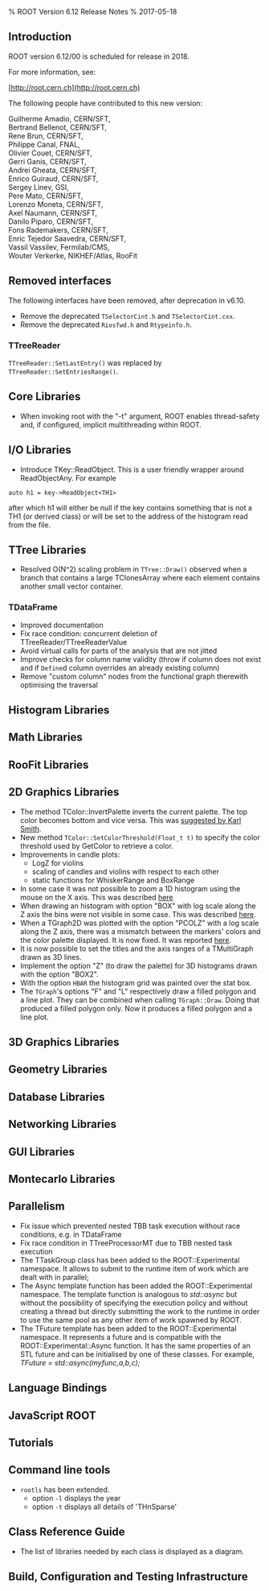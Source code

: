% ROOT Version 6.12 Release Notes
% 2017-05-18

<a name="TopOfPage"></a>

## Introduction

ROOT version 6.12/00 is scheduled for release in 2018.

For more information, see:

[http://root.cern.ch](http://root.cern.ch)

The following people have contributed to this new version:

 Guilherme Amadio, CERN/SFT,\
 Bertrand Bellenot, CERN/SFT,\
 Rene Brun, CERN/SFT,\
 Philippe Canal, FNAL,\
 Olivier Couet, CERN/SFT,\
 Gerri Ganis, CERN/SFT,\
 Andrei Gheata, CERN/SFT,\
 Enrico Guiraud, CERN/SFT,\
 Sergey Linev, GSI,\
 Pere Mato, CERN/SFT,\
 Lorenzo Moneta, CERN/SFT,\
 Axel Naumann, CERN/SFT,\
 Danilo Piparo, CERN/SFT,\
 Fons Rademakers, CERN/SFT,\
 Enric Tejedor Saavedra, CERN/SFT,\
 Vassil Vassilev, Fermilab/CMS,\
 Wouter Verkerke, NIKHEF/Atlas, RooFit

## Removed interfaces

The following interfaces have been removed, after deprecation in v6.10.

- Remove the deprecated `TSelectorCint.h` and `TSelectorCint.cxx`.
- Remove the deprecated `Riosfwd.h` and `Rtypeinfo.h`.


### TTreeReader

`TTreeReader::SetLastEntry()` was replaced by `TTreeReader::SetEntriesRange()`.



## Core Libraries

- When invoking root with the "-t" argument, ROOT enables thread-safety and,
  if configured, implicit multithreading within ROOT.


## I/O Libraries

- Introduce TKey::ReadObject<typeName>.  This is a user friendly wrapper around ReadObjectAny.  For example
```{.cpp}
auto h1 = key->ReadObject<TH1>
```
after which h1 will either be null if the key contains something that is not a TH1 (or derived class)
or will be set to the address of the histogram read from the file.

## TTree Libraries

- Resolved O(N^2) scaling problem in ```TTree::Draw()``` observed when a branch that contains a
large TClonesArray where each element contains another small vector container.

### TDataFrame
  - Improved documentation
  - Fix race condition: concurrent deletion of TTreeReader/TTreeReaderValue
  - Avoid virtual calls for parts of the analysis that are not jitted
  - Improve checks for column name validity (throw if column does not exist and if `Define`d column overrides an already existing column)
  - Remove "custom column" nodes from the functional graph therewith optimising the traversal

## Histogram Libraries


## Math Libraries


## RooFit Libraries


## 2D Graphics Libraries
  - The method TColor::InvertPalette inverts the current palette. The top color becomes
    bottom and vice versa. This was [suggested by Karl Smith](https://root-forum.cern.ch/t/inverted-color-palettes/24826/2).
  - New method `TColor::SetColorThreshold(Float_t t)` to specify the color
    threshold used by GetColor to retrieve a color.
  - Improvements in candle plots:
    -  LogZ for violins
    -  scaling of candles and violins with respect to each other
    -  static functions for WhiskerRange and BoxRange
  - In some case it was not possible to zoom a 1D histogram using the mouse
    on the X axis. This was described
    [here](https://root-forum.cern.ch/t/axis-blocked-when-overlaying-two-histograms/25326)
  - When drawing an histogram with option "BOX" with log scale along the Z axis
    the bins were not visible in some case. This was described
    [here](https://root-forum.cern.ch/t/set-logscale-on-z-axis-in-2d-histo/25385).
  - When a TGraph2D was plotted with the option "PCOLZ" with a log scale along the
    Z axis, there was a mismatch between the markers' colors and the color palette
    displayed. It is now fixed. It was reported
    [here](https://sft.its.cern.ch/jira/browse/ROOT-8200).
  - It is now possible to set the titles and the axis ranges of a TMultiGraph drawn as 3D lines.
  - Implement the option "Z" (to draw the palette) for 3D histograms drawn with
    the option "BOX2".
  - With the option `HBAR` the histogram grid was painted over the stat box.
  - The `TGraph`'s options "F" and "L" respectively draw a filled polygon and
    a line plot. They can be combined when calling `TGraph::Draw`. Doing that
    produced a filled polygon only. Now it produces a filled polygon and a line plot.

## 3D Graphics Libraries


## Geometry Libraries


## Database Libraries


## Networking Libraries


## GUI Libraries


## Montecarlo Libraries


## Parallelism
  - Fix issue which prevented nested TBB task execution without race conditions, e.g. in TDataFrame
  - Fix race condition in TTreeProcessorMT due to TBB nested task execution
  - The TTaskGroup class has been added to the ROOT::Experimental namespace. It allows to submit to the runtime
  item of work which are dealt with in parallel;
  - The Async template function has been added the ROOT::Experimental namespace. The template function is analogous
  to *std::async* but without the possibility of specifying the execution policy and without creating a thread but
  directly submitting the work to the runtime in order to use the same pool as any other item of work spawned by ROOT.
  - The TFuture template has been added to the ROOT::Experimental namespace. It represents a future and is compatible
  with the ROOT::Experimental::Async function. It has the same properties of an STL future and can be initialised by
  one of these classes. For example, *TFuture<int> = std::async(myfunc,a,b,c);*


## Language Bindings


## JavaScript ROOT


## Tutorials

## Command line tools
  - `rootls` has been extended.
    - option `-l` displays the year
    - option `-t` displays all details of 'THnSparse'


## Class Reference Guide
  - The list of libraries needed by each class is displayed as a diagram.

## Build, Configuration and Testing Infrastructure


